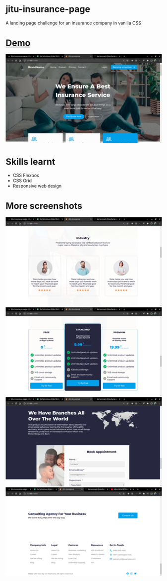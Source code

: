 # jitu-insurance-page
A landing page challenge for an insurance company in vanilla CSS 

# [Demo](https://jitu-insurance-page.vercel.app/)

![Screenshot](design/Screenshot.png)

# Skills learnt
- CSS Flexbox
- CSS Grid
- Responsive web design

# More screenshots
![Screenshot](design/Screenshot1.png)
![Screenshot](design/Screenshot2.png)
![Screenshot](design/Screenshot3.png)
![Screenshot](design/Screenshot4.png)
